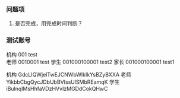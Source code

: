###  问题项
1. 是否完成，用完成时间判断？


### 测试账号

机构 001 test   
老师 0010001 test
学生 001000100001 test2
家长 001000100001 test1


机构	    GdcLIQWjelTwEJCNWbWlkIkYsBZyBXXA
老师	    YikbbCbgQycJDbUbBVIssUlSMbREamqK
学生	    iBulnqIMsHhfaVDzHVvIzMGDdCokQHwC